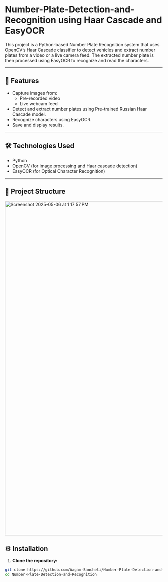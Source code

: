 # Number-Plate-Detection-and-Recognition using Haar Cascade and EasyOCR

This project is a Python-based Number Plate Recognition system that uses OpenCV’s Haar Cascade classifier to detect vehicles and extract number plates from a video or a live camera feed. The extracted number plate is then processed using EasyOCR to recognize and read the characters.

---

## 🚀 Features

- Capture images from:
  - Pre-recorded video
  - Live webcam feed
- Detect and extract number plates using Pre-trained Russian Haar Cascade model.
- Recognize characters using EasyOCR.
- Save and display results.

---

## 🛠 Technologies Used

- Python
- OpenCV (for image processing and Haar cascade detection)
- EasyOCR (for Optical Character Recognition)

---

## 📁 Project Structure

<img width="1068" alt="Screenshot 2025-05-06 at 1 17 57 PM" src="https://github.com/user-attachments/assets/ae633370-5208-4f47-8163-e4efef5cc090" />


## ⚙️ Installation

1. **Clone the repository:**

```bash
git clone https://github.com/Aagam-Sancheti/Number-Plate-Detection-and-Recognition.git
cd Number-Plate-Detection-and-Recognition
